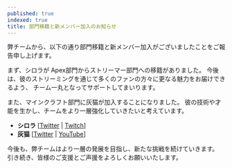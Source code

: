```yaml
---
published: true
indexed: true
title: 部門移籍と新メンバー加入のお知らせ
---
```


弊チームから、以下の通り部門移籍と新メンバー加入がございましたことをご報告申し上げます。

まず、シロラが Apex部門からストリーマー部門への移籍がありました。
今後は、彼のストリーミングを通じて多くのファンの方々に更なる魅力をお届けできるよう、
チーム一丸となってサポートしてまいります。

また、マインクラフト部門に灰猫が加入することになりました。
彼の技術や才能を生かし、チームをより一層強化していきたいと考えています。

- **シロラ** 
    [[Twitter](https://twitter.com/sirora_46pq) |
    [Twitch](https://www.twitch.tv/sirora_46pq)]
- **灰猫**
    [[Twitter](https://twitter.com/haineko0407) |
    [YouTube](https://www.youtube.com/@haineko0407)]

今後も、弊チームはより一層の発展を目指し、新たな挑戦を続けていきます。
引き続き、皆様のご支援とご声援をよろしくお願いいたします。
